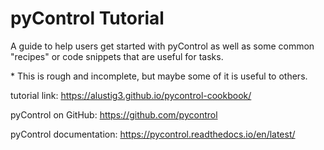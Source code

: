 # pyControl Tutorial
A guide to help users get started with pyControl as well as some common "recipes"  or code snippets that are useful for tasks.

\* This is rough and incomplete, but maybe some of it is useful to others.

tutorial link: https://alustig3.github.io/pycontrol-cookbook/

pyControl on GitHub: https://github.com/pycontrol

pyControl documentation: https://pycontrol.readthedocs.io/en/latest/
